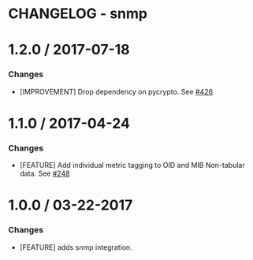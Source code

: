 # CHANGELOG - snmp

1.2.0 / 2017-07-18
==================

### Changes

* [IMPROVEMENT] Drop dependency on pycrypto. See [#426][]

1.1.0 / 2017-04-24
==================

### Changes

* [FEATURE] Add individual metric tagging to OID and MIB Non-tabular data. See [#248][]

1.0.0 / 03-22-2017
==================

### Changes

* [FEATURE] adds snmp integration.

<!--- The following link definition list is generated by PimpMyChangelog --->
[#248]: https://github.com/DataDog/integrations-core/issues/248
[#426]: https://github.com/DataDog/integrations-core/issues/426
